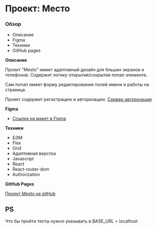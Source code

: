 # Проект: Место

### Обзор

- Описание
- Figma
- Техники
- GitHub pages

**Описание**

Проект "Mesto" имеет адаптивный дизайн для бльших экранов и телефонов. Содержит логику открытия/сокрытия попап элемента.

Сам попап имеет форму редактирования полей имени и работы на странице.

Проект содержит регистрацию и авторизацию.
[Сервер авторизации](https://auth.nomoreparties.co.)

**Figma**

- [Ссылка на макет в Figma](https://www.figma.com/file/5H3gsn5lIGPwzBPby9jAOo/JavaScript.-Sprint-12?type=design&node-id=0-1&mode=design)

**Техники**

- БЭМ
- Flex
- Grid
- Адаптивная верстка
- Javascript
- React
- React-router-dom
- Authorization

**GitHub Pages**

[Проект Mesto на gitHub](https://beez0mbie.github.io/react-mesto-auth)

## PS
Что бы пройти тесты нужно указывать в BASE_URL = localhost

